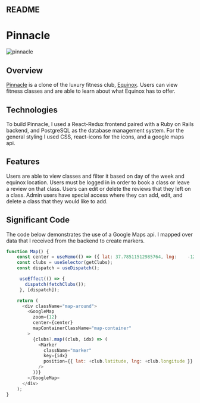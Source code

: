 ## README

# Pinnacle

![pinnacle](https://user-images.githubusercontent.com/96757491/212202838-2ec4f52b-d0e9-430f-8182-25b181ed8c8c.gif)

## Overview

[Pinnacle](https://pinnacle-nd0f.onrender.com/) is a clone of the luxury fitness club, [Equinox](https://www.equinox.com/). Users can view fitness classes and are able to learn about what Equinox has to offer.


## Technologies

To build Pinnacle, I used a React-Redux frontend paired with a Ruby on Rails backend, and PostgreSQL as the database management system. For the general styling I used CSS, react-icons for the icons, and a google maps api. 

## Features

Users are able to view classes and filter it based on day of the week and equinox location. Users must be logged in in order to book a class or leave a review on that class. Users can edit or delete the reviews that they left on a class. Admin users have special access where they can add, edit, and delete a class that they would like to add.

## Significant Code

The code below demonstrates the use of a Google Maps api. I mapped over data that I received from the backend to create markers. 

```javascript
function Map() {
    const center = useMemo(() => ({ lat: 37.78511512985764, lng:    -122.40753194602581 }));
    const clubs = useSelector(getClubs);
    const dispatch = useDispatch();

     useEffect(() => {
       dispatch(fetchClubs());
     }, [dispatch]);

    return (
      <div className="map-around">
        <GoogleMap
          zoom={12}
          center={center}
          mapContainerClassName="map-container"
        >
          {clubs?.map((club, idx) => (
            <Marker
              className="marker"
              key={idx}
              position={{ lat: +club.latitude, lng: +club.longitude }}
            />
          ))}
        </GoogleMap>
      </div>
    );
}
```
